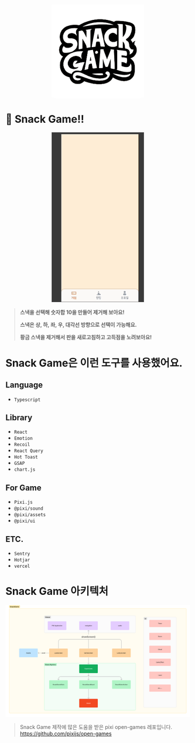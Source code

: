 <div style='width: 50%; margin: auto; background-color: white; border-radius: 16px; text-align: center;'>
    <img src='./src/assets/images/logo-snack-game-letter.png' >
</div>


<div style='margin-top: 2rem;'>

# 🍿 Snack Game!!

<div style='margin: auto; width: 50%;'>
    <img src='./src/assets/images/snackgame_gif_for_readme.gif' >
</div>
</div>

> **스낵을 선택해 숫자합 10을 만들어 제거해 보아요!**
>
> **스낵은 상, 하, 좌, 우, 대각선 방향으로 선택이 가능해요.**
> 
> **황금 스낵을 제거해서 판을 새로고침하고 고득점을 노려보아요!**

# Snack Game은 이런 도구를 사용했어요.
## Language
* `Typescript`
## Library
* `React`
* `Emotion`
* `Recoil`
* `React Query`
* `Hot Toast`
* `GSAP`
* `chart.js`
## For Game
* `Pixi.js`
* `@pixi/sound`
* `@pixi/assets`
* `@pixi/ui`
## ETC.
* `Sentry`
* `Hotjar`
* `vercel`

# Snack Game 아키텍처
<div style='margin: auto;'>
    <img src='./src/assets/images/snackgame_archi.png' >
</div>

> Snack Game 제작에 많은 도움을 받은 pixi open-games 레포입니다.
>  https://github.com/pixijs/open-games
